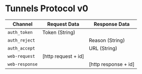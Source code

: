 # Tunnels Protocol v0

| Channel | Request Data | Response Data |
| --- | --- | --- |
| `auth_token` | Token (String)
| `auth_reject` | | Reason (String)
| `auth_accept` | | URL (String)
| `web-request` | [http request + id]
| `web-response` | | [http response + id]